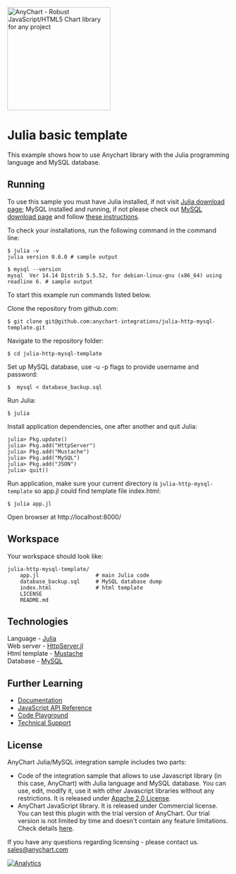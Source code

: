 [<img src="https://cdn.anychart.com/images/logo-transparent-segoe.png?2" width="234px" alt="AnyChart - Robust JavaScript/HTML5 Chart library for any project">](https://www.anychart.com)
# Julia basic template

This example shows how to use Anychart library with the Julia programming language and MySQL database.

## Running

To use this sample you must have Julia installed, if not visit [Julia download page](http://julialang.org/downloads/);
MySQL installed and running, if not please check out [MySQL download page](https://dev.mysql.com/downloads/installer/) and follow [these instructions](http://dev.mysql.com/doc/refman/5.7/en/installing.html).

To check your installations, run the following command in the command line:
```
$ julia -v
julia version 0.6.0 # sample output

$ mysql --version
mysql  Ver 14.14 Distrib 5.5.52, for debian-linux-gnu (x86_64) using readline 6. # sample output
```

To start this example run commands listed below.

Clone the repository from github.com:
```
$ git clone git@github.com:anychart-integrations/julia-http-mysql-template.git
```

Navigate to the repository folder:
```
$ cd julia-http-mysql-template
```

Set up MySQL database, use -u -p flags to provide username and password:
```
$  mysql < database_backup.sql
```

Run Julia:
```
$ julia
```

Install application dependencies, one after another and quit Julia:
```
julia> Pkg.update()
julia> Pkg.add("HttpServer")
julia> Pkg.add("Mustache")
julia> Pkg.add("MySQL")
julia> Pkg.add("JSON")
julia> quit()
```

Run application, make sure your current directory is `julia-http-mysql-template` so app.jl could find template file index.html:
```
$ julia app.jl
```

Open browser at http://localhost:8000/

## Workspace
Your workspace should look like:
```
julia-http-mysql-template/
    app.jl                  # main Julia code
    database_backup.sql     # MySQL database dump
    index.html              # html template
    LICENSE
    README.md
```

## Technologies
Language - [Julia](http://julialang.org/)<br />
Web server - [HttpServer.jl](https://github.com/JuliaWeb/HttpServer.jl)<br />
Html template - [Mustache](https://github.com/jverzani/Mustache.jl)<br />
Database - [MySQL](https://www.mysql.com/)<br />


## Further Learning
* [Documentation](https://docs.anychart.com)
* [JavaScript API Reference](https://api.anychart.com)
* [Code Playground](https://playground.anychart.com)
* [Technical Support](https://www.anychart.com/support)

## License
AnyChart Julia/MySQL integration sample includes two parts:
- Code of the integration sample that allows to use Javascript library (in this case, AnyChart) with Julia language and MySQL database. You can use, edit, modify it, use it with other Javascript libraries without any restrictions. It is released under [Apache 2.0 License](https://github.com/anychart-integrations/julia-http-mysql-template/blob/master/LICENSE).
- AnyChart JavaScript library. It is released under Commercial license. You can test this plugin with the trial version of AnyChart. Our trial version is not limited by time and doesn't contain any feature limitations. Check details [here](https://www.anychart.com/buy/).

If you have any questions regarding licensing - please contact us. <sales@anychart.com>

[![Analytics](https://ga-beacon.appspot.com/UA-228820-4/Integrations/julia-http-mysql-template?pixel&useReferer)](https://github.com/igrigorik/ga-beacon)
